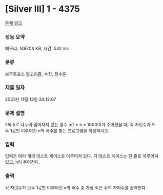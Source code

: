 # [Silver III] 1 - 4375 

[문제 링크](https://www.acmicpc.net/problem/4375) 

### 성능 요약

메모리: 149704 KB, 시간: 532 ms

### 분류

브루트포스 알고리즘, 수학, 정수론

### 제출 일자

2023년 11월 13일 20:12:07

### 문제 설명

<p>2와 5로 나누어 떨어지지 않는 정수 n(1 ≤ n ≤ 10000)가 주어졌을 때, 각 자릿수가 모두 1로만 이루어진 n의 배수를 찾는 프로그램을 작성하시오.</p>

### 입력 

 <p>입력은 여러 개의 테스트 케이스로 이루어져 있다. 각 테스트 케이스는 한 줄로 이루어져 있고, n이 주어진다.</p>

### 출력 

 <p>각 자릿수가 모두 1로만 이루어진 n의 배수 중 가장 작은 수의 자리수를 출력한다.</p>

